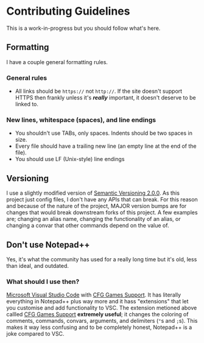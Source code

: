 # Contributing Guidelines
This is a work-in-progress but you should follow what's here.


## Formatting
I have a couple general formatting rules.

### General rules
- All links should be `https://` not `http://`. If the site doesn't support HTTPS then frankly unless it's ***really*** important, it doesn't deserve to be linked to.  

### New lines, whitespace (spaces), and line endings
- You shouldn't use TABs, only spaces. Indents should be two spaces in size.
- Every file should have a trailing new line (an empty line at the end of the file).
- You should use LF (Unix-style) line endings


## Versioning
I use a slightly modified version of [Semantic Versioning 2.0.0](https://semver.org/spec/v2.0.0.html). As this project just config files, I don't have any APIs that can break. For this reason and because of the nature of the project, MAJOR version bumps are for changes that would break downstream forks of this project.
A few examples are; changing an alias name, changing the functionality of an alias, or changing a convar that other commands depend on the value of.


## Don't use Notepad++
Yes, it's what the community has used for a really long time but it's old, less than ideal, and outdated.

### What should I use then?
[Microsoft Visual Studio Code](https://code.visualstudio.com) with [CFG Games Support](https://marketplace.visualstudio.com/items?itemName=joelcancela.cfg-games-support). It has literally everything in Notepad++ plus way more and it hass "extensions" that let you customise and add functionality to VSC.
The extension metioned above callled [CFG Games Support](https://marketplace.visualstudio.com/items?itemName=joelcancela.cfg-games-support) **extremely useful**; it changes the coloring of comments, commands, convars, arguments, and delimiters (`"`s and `;`s). This makes it way less confusing and to be completely honest, Notepad++ is a joke compared to VSC.
